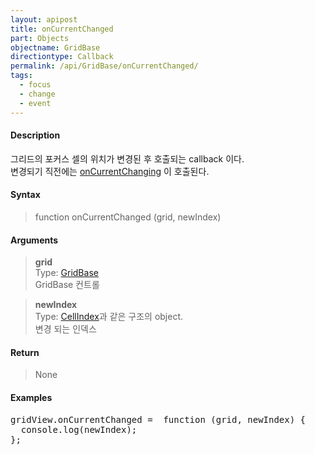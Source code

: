 ```yaml
---
layout: apipost
title: onCurrentChanged
part: Objects
objectname: GridBase
directiontype: Callback
permalink: /api/GridBase/onCurrentChanged/
tags:
  - focus
  - change
  - event
---
```



#### Description

 그리드의 포커스 셀의 위치가 변경된 후 호출되는 callback 이다.  
 변경되기 직전에는 [onCurrentChanging](/api/GridBase/onCurrentChanging/) 이 호출된다.  

#### Syntax

> function onCurrentChanged (grid, newIndex)  

#### Arguments

> **grid**  
> Type: [GridBase](/api/GridBase/)  
> GridBase 컨트롤  

> **newIndex**  
> Type: [CellIndex](/api/types/CellIndex/)과 같은 구조의 object.  
> 변경 되는 인덱스  

#### Return

> None  

#### Examples 

<pre class="prettyprint">
gridView.onCurrentChanged =  function (grid, newIndex) {
  console.log(newIndex);
};
</pre>

